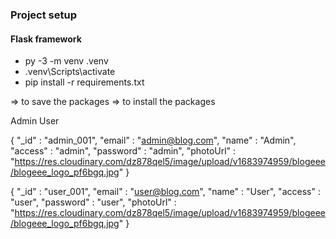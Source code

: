 ### Project setup

#### Flask framework

- py -3 -m venv .venv
- .venv\Scripts\activate
- pip install -r requirements.txt

<!-- pip freeze > requirements.txt --> => to save the packages
<!-- pip install -r requirements.txt --> => to install the packages




Admin User

{
    "_id" : "admin_001",
    "email" : "admin@blog.com",
    "name" : "Admin",
    "access" : "admin",
    "password" : "admin",
    "photoUrl" : "https://res.cloudinary.com/dz878qel5/image/upload/v1683974959/blogeee/blogeee_logo_pf6bgq.jpg"
}

{
    "_id" : "user_001",
    "email" : "user@blog.com",
    "name" : "User",
    "access" : "user",
    "password" : "user",
    "photoUrl" : "https://res.cloudinary.com/dz878qel5/image/upload/v1683974959/blogeee/blogeee_logo_pf6bgq.jpg"
}
